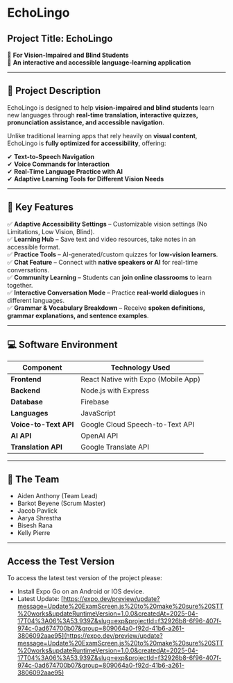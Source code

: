 # EchoLingo

## Project Title: EchoLingo  
📌 **For Vision-Impaired and Blind Students**  
📌 **An interactive and accessible language-learning application**  

---

## 🎯 Project Description

EchoLingo is designed to help **vision-impaired and blind students** learn new languages through **real-time translation, interactive quizzes, pronunciation assistance, and accessible navigation**.  

Unlike traditional learning apps that rely heavily on **visual content**, EchoLingo is **fully optimized for accessibility**, offering:  

✔ **Text-to-Speech Navigation**  
✔ **Voice Commands for Interaction**  
✔ **Real-Time Language Practice with AI**  
✔ **Adaptive Learning Tools for Different Vision Needs**  

---

## 🔹 Key Features

✅ **Adaptive Accessibility Settings** – Customizable vision settings (No Limitations, Low Vision, Blind).  
✅ **Learning Hub** – Save text and video resources, take notes in an accessible format.  
✅ **Practice Tools** – AI-generated/custom quizzes for **low-vision learners**.  
✅ **Chat Feature** – Connect with **native speakers or AI** for real-time conversations.  
✅ **Community Learning** – Students can **join online classrooms** to learn together.  
✅ **Interactive Conversation Mode** – Practice **real-world dialogues** in different languages.  
✅ **Grammar & Vocabulary Breakdown** – Receive **spoken definitions, grammar explanations, and sentence examples**.  

---

## 💻 Software Environment

| Component    | Technology Used |
|-------------|----------------|
| **Frontend** | React Native with Expo (Mobile App) |
| **Backend** | Node.js with Express |
| **Database** | Firebase |
| **Languages** | JavaScript |
| **Voice-to-Text API** | Google Cloud Speech-to-Text API |
| **AI API** | OpenAI API |
| **Translation API** | Google Translate API |

---

## 👥 The Team

- Aiden Anthony (Team Lead)
- Barkot Beyene (Scrum Master)
- Jacob Pavlick
- Aarya Shrestha
- Bisesh Rana
- Kelly Pierre

---

## Access the Test Version

To access the latest test version of the project please:
- Install Expo Go on an Android or IOS device.
- Latest Update: [https://expo.dev/preview/update?message=Update%20ExamScreen.js%20to%20make%20sure%20STT%20works&updateRuntimeVersion=1.0.0&createdAt=2025-04-17T04%3A06%3A53.939Z&slug=exp&projectId=f32926b8-6f96-407f-974c-0ad674700b07&group=809064a0-f92d-41b6-a261-3806092aae95](https://expo.dev/preview/update?message=Update%20ExamScreen.js%20to%20make%20sure%20STT%20works&updateRuntimeVersion=1.0.0&createdAt=2025-04-17T04%3A06%3A53.939Z&slug=exp&projectId=f32926b8-6f96-407f-974c-0ad674700b07&group=809064a0-f92d-41b6-a261-3806092aae95)
